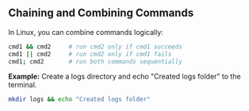 ## Chaining and Combining Commands

In Linux, you can combine commands logically:

```bash
cmd1 && cmd2     # run cmd2 only if cmd1 succeeds
cmd1 || cmd2     # run cmd2 only if cmd1 fails
cmd1; cmd2       # run both commands sequentially
```

**Example:** Create a logs directory and echo "Created logs folder" to the terminal.
```bash
mkdir logs && echo "Created logs folder"
```